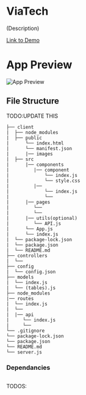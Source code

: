 
# ViaTech

(Description)

[Link to Demo]()


# App Preview
![App Preview]()

## File Structure 
TODO:UPDATE THIS

```
├── client
|  ├── node_modules
|  ├── public
|      └── index.html
|      └── manifest.json
|      |── images
|  ├── src
|      |── components
|         |── component
|             └── index.js
|             └── style.css
|         |── 
|             └── index.js
|             └── 
|      |── pages
|         └── 
|         └── 
|      |── utils(optional)
|         └── API.js
|      └── App.js
|      └── index.js
|  └── package-lock.json
|  └── package.json
|  └── README.md
├── controllers
|  └── 
├── config
|  └── config.json
├── models
|  └── index.js
|  └── (tables).js
├── node_modules
|── routes
|  └── index.js
|  └── 
|  |── api
|     └── index.js
|     └── 
└── .gitignore
└── package-lock.json
└── package.json
└── README.md
└── server.js
```


### Dependancies


```

```


TODOS: 



